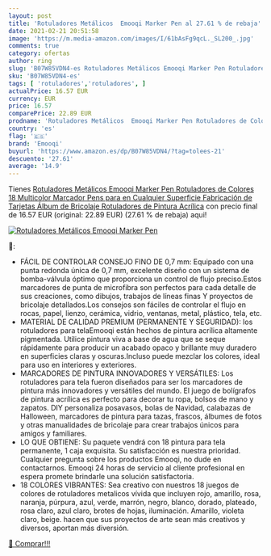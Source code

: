 ```yaml
---
layout: post
title: 'Rotuladores Metálicos  Emooqi Marker Pen al 27.61 % de rebaja'
date: 2021-02-21 20:51:58
image: 'https://m.media-amazon.com/images/I/61bAsFg9qcL._SL200_.jpg'
comments: true
category: ofertas
author: ring
slug: 'B07W85VDN4-es Rotuladores Metálicos Emooqi Marker Pen Rotuladores de...'
sku: 'B07W85VDN4-es'
tags: [ 'rotuladores','rotuladores', ]
actualPrice: 16.57 EUR
currency: EUR
price: 16.57
comparePrice: 22.89 EUR
prodname: 'Rotuladores Metálicos  Emooqi Marker Pen Rotuladores de Colores 18 Multicolor Marcador Pens  para en Cualquier Superficie  Fabricación de Tarjetas Álbum de Bricolaje Rotuladores de Pintura Acrílica'
country: 'es'
flag: '🇪🇸'
brand: 'Emooqi'
buyurl: 'https://www.amazon.es/dp/B07W85VDN4/?tag=tolees-21'
descuento: '27.61'
average: '14.9'
---
```


Tienes [Rotuladores Metálicos  Emooqi Marker Pen Rotuladores de Colores 18 Multicolor Marcador Pens  para en Cualquier Superficie  Fabricación de Tarjetas Álbum de Bricolaje Rotuladores de Pintura Acrílica](https://www.amazon.es/dp/B07W85VDN4/?tag=tolees-21) con precio final de  16.57 EUR (original: 22.89 EUR) (27.61 %  de rebaja) aqui!

[![Rotuladores Metálicos  Emooqi Marker Pen](https://m.media-amazon.com/images/I/61bAsFg9qcL._SL200_.jpg)](https://www.amazon.es/dp/B07W85VDN4/?tag=tolees-21)

🔎:

- FÁCIL DE CONTROLAR CONSEJO FINO DE 0,7 mm: Equipado con una punta redonda única de 0,7 mm, excelente diseño con un sistema de bomba-válvula óptimo que proporciona un control de flujo preciso.Estos marcadores de punta de microfibra son perfectos para cada detalle de sus creaciones, como dibujos, trabajos de líneas finas Y proyectos de bricolaje detallados.Los consejos son fáciles de controlar el flujo en rocas, papel, lienzo, cerámica, vidrio, ventanas, metal, plástico, tela, etc.
- MATERIAL DE CALIDAD PREMIUM (PERMANENTE Y SEGURIDAD): los rotuladores para telaEmooqi están hechos de pintura acrílica altamente pigmentada. Utilice pintura viva a base de agua que se seque rápidamente para producir un acabado opaco y brillante muy duradero en superficies claras y oscuras.Incluso puede mezclar los colores, ideal para uso en interiores y exteriores.
- MARCADORES DE PINTURA INNOVADORES Y VERSÁTILES: Los rotuladores para tela fueron diseñados para ser los marcadores de pintura más innovadores y versátiles del mundo. El juego de bolígrafos de pintura acrílica es perfecto para decorar tu ropa, bolsos de mano y zapatos. DIY personaliza posavasos, bolas de Navidad, calabazas de Halloween, marcadores de pintura para tazas, frascos, álbumes de fotos y otras manualidades de bricolaje para crear trabajos únicos para amigos y familiares.
- LO QUE OBTIENE: Su paquete vendrá con 18 pintura para tela permanente, 1 caja exquisita. Su satisfacción es nuestra prioridad. Cualquier pregunta sobre los productos Emooqi, no dude en contactarnos. Emooqi 24 horas de servicio al cliente profesional en espera promete brindarle una solución satisfactoria.
- 18 COLORES VIBRANTES: Sea creativo con nuestros 18 juegos de colores de rotuladores metalicos vívida que incluyen rojo, amarillo, rosa, naranja, púrpura, azul, verde, marrón, negro, blanco, dorado, plateado, rosa claro, azul claro, brotes de hojas, iluminación. Amarillo, violeta claro, beige. hacen que sus proyectos de arte sean más creativos y diversos, aportan más diversión.

[🛒 Comprar!!!](https://www.amazon.es/dp/B07W85VDN4/?tag=tolees-21)
